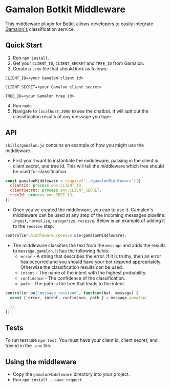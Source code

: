 # Gamalon Botkit Middleware

This middleware plugin for [Botkit](https://botkit.ai) allows developers to easily integrate [Gamalon's](https://gamalon.com/) classification service.

## Quick Start

1. Run `npm install`.
2. Get your `CLIENT_ID`, `CLIENT_SECRET` and `TREE_ID` from Gamalon.
3. Create a `.env` file that should look as follows:
  ```
  CLIENT_ID=<your Gamalon client id>
  
  CLIENT_SECRET=<your Gamalon client secret>

  TREE_ID=<your Gamalon tree id>
  ```
4. Run `node .`
5. Navigate to `localhost:3000` to see the chatbot. It will spit out the classification results of any message you type.

## API

`skills/gamalon.js` contains an example of how you might use the middleware.

* First you'll want to instantiate the middleware, passing in the client id, client secret, and tree id. This will tell the middleware which tree should be used for classification.

```js
const gamalonMiddleware = require('../gamalonMiddleware')({
  clientId: process.env.CLIENT_ID,
  clientSecret: process.env.CLIENT_SECRET,
  treeId: process.env.TREE_ID,
});
```

* Once you've created the middleware, you can to use it. Gamalon's middleware can be used at any step of the incoming messages pipeline: `ingest`, `normalize`, `categorize`, `receive`. Below is an example of adding it to the `receive` step.

```js
controller.middleware.receive.use(gamalonMiddleware);
```

* The middleware classifies the text from the `message` and adds the results to `message.gamalon`. It has the following fields:
  * `error` - A string that describes the error. If it is truthy, then an error has occurred and you should have your bot respond appropriately. Otherwise the classification results can be used.
  * `intent` - The name of the intent with the highest probability.
  * `confidence` - The confidence of the classification.
  * `path` - The path is the tree that leads to the intent.

```js
controller.on('message_received', function(bot, message) {
  const { error, intent, confidence, path } = message.gamalon;

  //...
});
```

## Tests

To run test use `npm test`. You must have your client id, client secret, and tree id in the
`.env` file.

## Using the middleware

* Copy the `gamalonMiddleware` directory into your project.
* Run `npm install --save request`

